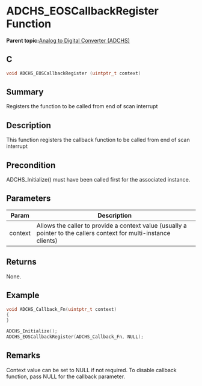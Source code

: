 # ADCHS\_EOSCallbackRegister Function

**Parent topic:**[Analog to Digital Converter \(ADCHS\)](GUID-8740EC52-3365-4B31-B19A-227EC55268DD.md)

## C

```c
void ADCHS_EOSCallbackRegister (uintptr_t context)
```

## Summary

Registers the function to be called from end of scan interrupt

## Description

This function registers the callback function to be called from end of scan interrupt

## Precondition

ADCHS\_Initialize\(\) must have been called first for the associated instance.

## Parameters

|Param|Description|
|-----|-----------|
|context|Allows the caller to provide a context value \(usually a pointer to the callers context for multi-instance clients\)|

## Returns

None.

## Example

```c
void ADCHS_Callback_Fn(uintptr_t context)
{
}

ADCHS_Initialize();
ADCHS_EOSCallbackRegister(ADCHS_Callback_Fn, NULL);
```

## Remarks

Context value can be set to NULL if not required. To disable callback function, pass NULL for the callback parameter.

